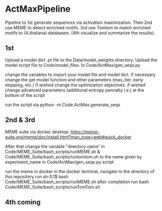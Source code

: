 # ActMaxPipeline
Pipeline to 1st generate sequences via activation maximization.
Then 2nd use MEME to detect enriched motifs.
3rd use Tomtom to match enriched motifs to (A.thaliana) databases.
(4th visualize and summarize the results).

## 1st
Upload a model dict .pt file to the Data/model_weights directory.
Upload the model script file to Code/model_files.
In Code/ActMax/gen_seqs.py 

change the variables to import your model file and model dict.
if necessary change the get model function and other parameters (max_iter, early stopping, etc.)
if wished change the optimization objectives.
if wished change advanced parameters (additional entropy pennalty i.e.) at the bottom of the script

run the script via python -m Code.ActMax.generate_seqs
## 2nd & 3rd
MEME suite via docker desktop:
https://meme-suite.org/meme/doc/install.html?man_type=web#quick_docker

After that change the variable "directory name" in Code/MEME_Suite/bash_scripts/runMEME.sh & Code/MEME_Suite/bash_scripts/runtomtom.sh
to the name given by experiment_name in Code/ActMax/gen_seqs.py script

run the meme in docker
in the docker terminal, navigate to the directory of this repository
run sh-5.1$ bash Code/MEME_Suite/bash_scripts/runMEME.sh
after completion run
bash Code/MEME_Suite/bash_scripts/runTomTom.sh

## 4th coming
  
